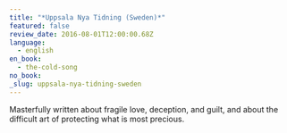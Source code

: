 ```yaml
---
title: "*Uppsala Nya Tidning (Sweden)*"
featured: false
review_date: 2016-08-01T12:00:00.68Z
language:
  - english
en_book:
  - the-cold-song
no_book:
_slug: uppsala-nya-tidning-sweden
---
```


Masterfully written about fragile love, deception, and guilt, and about the difficult art of protecting what is most precious.

